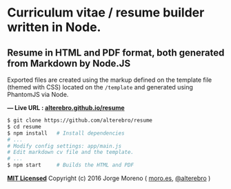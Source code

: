 # Curriculum vitae / resume builder written in Node.

## Resume in HTML and PDF format, both generated from Markdown by Node.JS

Exported files are created using the markup defined on the template file (themed with CSS) located on the `/template` and generated using PhantomJS via Node.

**&mdash; Live URL : [alterebro.github.io/resume](https://alterebro.github.io/resume)**

```sh
$ git clone https://github.com/alterebro/resume
$ cd resume
$ npm install 	# Install dependencies
# ...
# Modify config settings: app/main.js
# Edit markdown cv file and the template.
# ...
$ npm start   	# Builds the HTML and PDF
```

**[MIT Licensed](https://en.wikipedia.org/wiki/MIT_License)**
Copyright (c) 2016 Jorge Moreno ( [moro.es](http://moro.es), [@alterebro](https://twitter.com/alterebro) )
